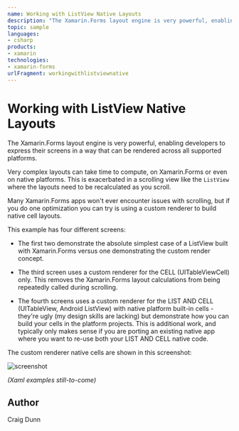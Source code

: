 ```yaml
---
name: Working with ListView Native Layouts
description: "The Xamarin.Forms layout engine is very powerful, enabling developers to express their screens in a way that can be rendered across all supported platforms. Very complex layouts can take time to compute, on Xamarin.Forms or even on native platforms. This is exacerbated in a scrolling view like the ListView where the layouts need to be recalculated as you scroll. Many Xamarin.Forms apps won't ever encounter issues with scrolling, but if you do one optimization you can try is using a custom renderer to build native cell layouts. This example has four different screens: The first two demonstrate the absolute simplest case of a ListView built with Xamarin.Forms versus one demonstrating the custom render concept. The third screen uses a custom renderer for the CELL (UITableViewCell) only. This removes the Xamarin.Forms layout calculations from being repeatedly called during scrolling. The fourth screens uses a custom renderer for the LIST AND CELL (UITableView, Android ListView) with native platform built-in cells - they're ugly (my design skills are lacking) but demonstrate how you can build your cells in the platform projects. This is additional work, and typically only makes sense if you are porting an existing native app where you want to re-use both your LIST AND CELL native code. The custom renderer native cells are shown in this screenshot: !screenshot (Xaml examples still-to-come)"
topic: sample
languages:
- csharp
products:
- xamarin
technologies:
- xamarin-forms
urlFragment: workingwithlistviewnative
---
```

Working with ListView Native Layouts
==============

The Xamarin.Forms layout engine is very powerful, enabling developers to express their screens in a way that can be rendered across all supported platforms.

Very complex layouts can take time to compute, on Xamarin.Forms or even on native platforms. This is exacerbated in a scrolling view like the `ListView` where the layouts need to be recalculated as you scroll.

Many Xamarin.Forms apps won't ever encounter issues with scrolling, but if you do one optimization you can try is using a custom renderer to build native cell layouts.

This example has four different screens:

* The first two demonstrate the absolute simplest case of a ListView built with Xamarin.Forms versus one demonstrating the custom render concept.

* The third screen uses a custom renderer for the CELL (UITableViewCell) only. This removes the Xamarin.Forms layout calculations from being repeatedly called during scrolling.

* The fourth screens uses a custom renderer for the LIST AND CELL (UITableView, Android ListView) with native platform built-in cells - they're ugly (my design skills are lacking) but demonstrate how you can build your cells in the platform projects. This is additional work, and typically only makes sense if you are porting an existing native app where you want to re-use both your LIST AND CELL native code.

The custom renderer native cells are shown in this screenshot:

![screenshot](https://raw.githubusercontent.com/xamarin/xamarin-forms-samples/master/WorkingWithListviewNative/Screenshots/all-sml.png "Performance")

*(Xaml examples still-to-come)*


Author
------

Craig Dunn
